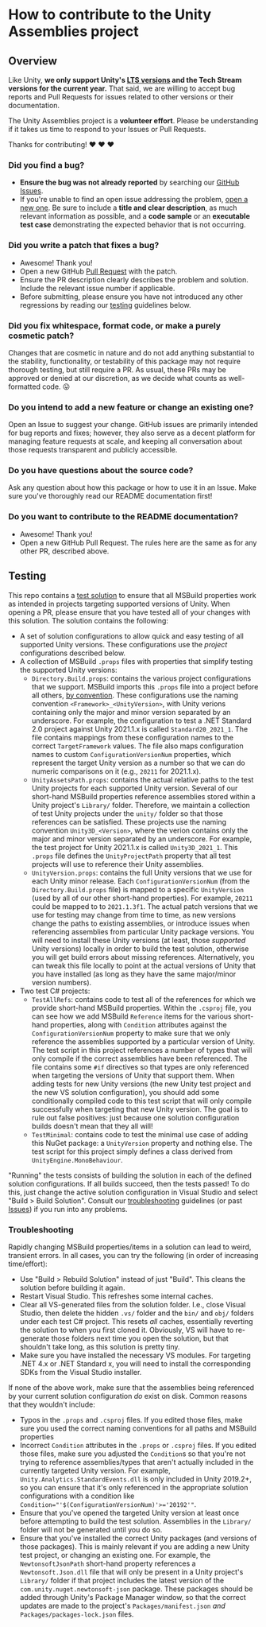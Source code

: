 # How to contribute to the Unity Assemblies project

## Overview

Like Unity, **we only support Unity's [LTS versions](https://unity3d.com/unity/qa/lts-releases) and the Tech Stream versions for the current year.** That said, we are willing to accept bug reports and Pull Requests for issues related to other versions or their documentation.

The Unity Assemblies project is a **volunteer effort**. Please be understanding if it takes us time to respond to your Issues or Pull Requests.

Thanks for contributing! :heart: :heart: :heart:

### Did you find a bug?

* **Ensure the bug was not already reported** by searching our [GitHub Issues](https://github.com/DerploidEntertainment/UnityAssemblies/issues).
* If you're unable to find an open issue addressing the problem, [open a new one](https://github.com/DerploidEntertainment/UnityAssemblies/issues/new). Be sure to include a **title and clear description**, as much relevant information as possible, and a **code sample** or an **executable test case** demonstrating the expected behavior that is not occurring.

### Did you write a patch that fixes a bug?

* Awesome! Thank you!
* Open a new GitHub [Pull Request](https://github.com/DerploidEntertainment/UnityAssemblies/pulls) with the patch.
* Ensure the PR description clearly describes the problem and solution. Include the relevant issue number if applicable.
* Before submitting, please ensure you have not introduced any other regressions by reading our [testing](#testing) guidelines below.

### Did you fix whitespace, format code, or make a purely cosmetic patch?

Changes that are cosmetic in nature and do not add anything substantial to the stability, functionality, or testability of this package may not require thorough testing, but still require a PR. As usual, these PRs may be approved or denied at our discretion, as we decide what counts as well-formatted code. :stuck_out_tongue:

### Do you intend to add a new feature or change an existing one?

Open an Issue to suggest your change. GitHub issues are primarily intended for bug reports and fixes; however, they also serve as a decent platform for managing feature requests at scale, and keeping all conversation about those requests transparent and publicly accessible.

### Do you have questions about the source code?

Ask any question about how this package or how to use it in an Issue. Make sure you've thoroughly read our README documentation first!

### Do you want to contribute to the README documentation?

* Awesome! Thank you!
* Open a new GitHub Pull Request. The rules here are the same as for any other PR, described above.

## Testing

This repo contains a [test solution](./test) to ensure that all MSBuild properties work as intended in projects targeting supported versions of Unity. When opening a PR, please ensure that you have tested all of your changes with this solution. The solution contains the following:

* A set of solution configurations to allow quick and easy testing of all supported Unity versions. These configurations use the _project_ configurations described below.
* A collection of MSBuild `.props` files with properties that simplify testing the supported Unity versions:
  * `Directory.Build.props`: contains the various project configurations that we support. MSBuild imports this `.props` file into a project before all others, [by convention](https://docs.microsoft.com/en-us/visualstudio/msbuild/customize-your-build#directorybuildprops-and-directorybuildtargets). These configurations use the naming convention `<Framework>_<UnityVersion>`, with Unity verions containing only the major and minor version separated by an underscore. For example, the configuration to test a .NET Standard 2.0 project against Unity 2021.1.x is called `Standard20_2021_1`. The file contains mappings from these configuration names to the correct `TargetFramework` values. The file also maps configuration names to custom `ConfigurationVersionNum` properties, which represent the target Unity version as a number so that we can do numeric comparisons on it (e.g., `20211` for 2021.1.x).
  * `UnityAssetsPath.props`: contains the actual relative paths to the test Unity projects for each supported Unity version. Several of our short-hand MSBuild properties reference assemblies stored within a Unity project's `Library/` folder. Therefore, we maintain a collection of test Unity projects under the `unity/` folder so that those references can be satisfied. These projects use the naming convention `Unity3D_<Version>`, where the verion contains only the major and minor version separated by an underscore. For example, the test project for Unity 2021.1.x is called `Unity3D_2021_1`. This `.props` file defines the `UnityProjectPath` property that all test projects will use to reference their Unity assemblies.
  * `UnityVersion.props`: contains the full Unity versions that we use for each Unity minor release. Each `ConfigurationVersionNum` (from the `Directory.Build.props` file) is mapped to a specific `UnityVersion` (used by all of our other short-hand properties). For example, `20211` could be mapped to to `2021.1.3f1`. The actual patch versions that we use for testing may change from time to time, as new versions change the paths to existing assemblies, or introduce issues when referencing assemblies from particular Unity package versions. You will need to install these Unity versions (at least, those _supported_ Unity versions) locally in order to build the test solution, otherwise you will get build errors about missing references. Alternatively, you can tweak this file locally to point at the actual versions of Unity that you have installed (as long as they have the same major/minor version numbers).
* Two test C# projects:
  * `TestAllRefs`: contains code to test all of the references for which we provide short-hand MSBuild properties. Within the `.csproj` file, you can see how we add MSBuild `Reference` items for the various short-hand properties, along with `Condition` attributes against the `ConfigurationVersionNum` property to make sure that we only reference the assemblies supported by a particular version of Unity. The test script in this project references a number of types that will only compile if the correct assemblies have been referenced. The file contains some `#if` directives so that types are only referenced when targeting the versions of Unity that support them. When adding tests for new Unity versions (the new Unity test project and the new VS solution configuration), you should add some conditionally compiled code to this test script that will only compile successfully when targeting that new Unity version. The goal is to rule out false positives: just because one solution configuration builds doesn't mean that they all will!
  * `TestMinimal`: contains code to test the minimal use case of adding this NuGet package: a `UnityVersion` property and nothing else. The test script for this project simply defines a class derived from `UnityEngine.MonoBehaviour`.

"Running" the tests consists of building the solution in each of the defined solution configurations. If all builds succeed, then the tests passed! To do this, just change the active solution configuration in Visual Studio and select "Build > Build Solution". Consult our [troubleshooting](#troubleshooting) guidelines (or past [Issues](https://github.com/DerploidEntertainment/UnityAssemblies/issues)) if you run into any problems.

### Troubleshooting

Rapidly changing MSBuild properties/items in a solution can lead to weird, transient errors. In all cases, you can try the following (in order of increasing time/effort):

* Use "Build > Rebuild Solution" instead of just "Build". This cleans the solution before building it again.
* Restart Visual Studio. This refreshes some internal caches.
* Clear all VS-generated files from the solution folder. I.e., close Visual Studio, then delete the hidden `.vs/` folder and the `bin/` and `obj/` folders under each test C# project. This resets _all_ caches, essentially reverting the solution to when you first cloned it. Obviously, VS will have to re-generate those folders next time you open the solution, but that shouldn't take long, as this solution is pretty tiny.
* Make sure you have installed the necessary VS modules. For targeting .NET 4.x or .NET Standard x, you will need to install the corresponding SDKs from the Visual Studio installer.

If none of the above work, make sure that the assemblies being referenced by your current solution configuration _do_ exist on disk. Common reasons that they wouldn't include:

* Typos in the `.props` and `.csproj` files. If you edited those files, make sure you used the correct naming conventions for all paths and MSBuild properties
* Incorrect `Condition` attributes in the `.props` or `.csproj` files. If you edited those files, make sure you adjusted the `Condition`s so that you're not trying to reference assemblies/types that aren't actually included in the currently targeted Unity version. For example, `Unity.Analytics.StandardEvents.dll` is only included in Unity 2019.2+, so you can ensure that it's only referenced in the appropriate solution configurations with a condition like `Condition="'$(ConfigurationVersionNum)'>='20192'"`.
* Ensure that you've opened the targeted Unity version at least once before attempting to build the test solution. Assemblies in the `Library/` folder will not be generated until you do so.
* Ensure that you've installed the correct Unity packages (and versions of those packages). This is mainly relevant if you are adding a new Unity test project, or changing an existing one. For example, the `NewtonsoftJsonPath` short-hand property references a `Newtonsoft.Json.dll` file that will only be present in a Unity project's `Library/` folder if that project includes the latest version of the `com.unity.nuget.newtonsoft-json` package. These packages should be added through Unity's Package Manager window, so that the correct updates are made to the project's `Packages/manifest.json` _and_ `Packages/packages-lock.json` files.
